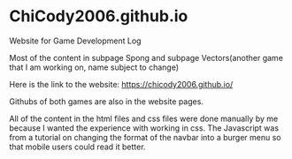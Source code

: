 # ChiCody2006.github.io

Website for Game Development Log

Most of the content in subpage Spong and subpage Vectors(another game that I am working on, name subject to change)

Here is the link to the website: https://chicody2006.github.io/

Githubs of both games are also in the website pages.

All of the content in the html files and css files were done manually by me because I wanted the experience with working in css.
The Javascript was from a tutorial on changing the format of the navbar into a burger menu so that mobile users could read it better. 
 
